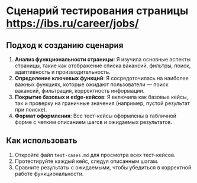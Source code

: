 # Сценарий тестирования страницы https://ibs.ru/career/jobs/

## Подход к созданию сценария
1. **Анализ функциональности страницы**: 
   Я изучила основные аспекты страницы, такие как отображение списка вакансий, фильтры, поиск, адаптивность и производительность.
2. **Определение ключевых функций**: 
   Я сосредоточилась на наиболее важных функциях, которые ожидают пользователи — поиск вакансий, фильтрация, корректность информации.
3. **Покрытие базовых и edge-кейсов**:
   Я включила как базовые кейсы, так и проверку на граничные значения (например, пустой результат при поиске).
4. **Формат оформления**: 
   Все тест-кейсы оформлены в табличной форме с четким описанием шагов и ожидаемых результатов.

## Как использовать
1. Откройте файл `test-cases.md` для просмотра всех тест-кейсов.
2. Протестируйте каждый кейс, следуя описанным шагам.
3. Сравните результаты с ожидаемыми, чтобы убедиться в корректной работе функциональности.
